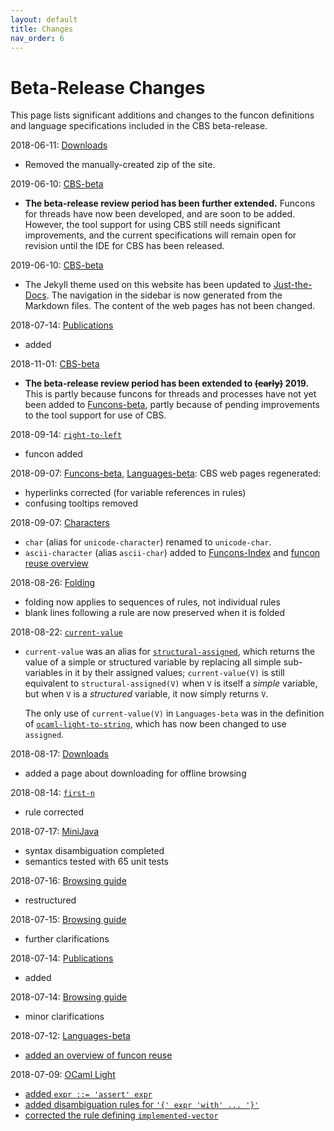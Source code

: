 ```yaml
---
layout: default
title: Changes
nav_order: 6
---
```


Beta-Release Changes
====================

This page lists significant additions and changes to the funcon definitions and
language specifications included in the CBS beta-release.

2018-06-11: [Downloads](Downloads.md)
* Removed the manually-created zip of the site.

2019-06-10: [CBS-beta](index.md)
* **The beta-release review period has been further extended.**
  Funcons for threads have now been developed, and are soon to be added.
  However, the tool support for using CBS still needs significant improvements,
  and the current specifications will remain open for revision until the IDE for
  CBS has been released.

2019-06-10: [CBS-beta](index.md)
* The Jekyll theme used on this website has been updated to
  [Just-the-Docs](https://pmarsceill.github.io/just-the-docs/).
  The navigation in the sidebar is now generated from the Markdown files.
  The content of the web pages has not been changed.

2018-07-14: [Publications](Publications.md)
  * added

2018-11-01: [CBS-beta](index.md)
* **The beta-release review period has been extended to ~~(early)~~ 2019.**
  This is partly because funcons for threads and processes have not yet been
  added to [Funcons-beta](Funcons-beta/index.md), partly because of pending
  improvements to the tool support for use of CBS.

2018-09-14: [`right-to-left`](Funcons-beta/Computations/Normal/Flowing/index.html#Name_right-to-left)
* funcon added

2018-09-07: [Funcons-beta](Funcons-beta/index.md), [Languages-beta](Languages-beta/index.md):
CBS web pages regenerated:
* hyperlinks corrected (for variable references in rules)
* confusing tooltips removed

2018-09-07: [Characters](Funcons-beta/Values/Primitive/Characters/index.html)
* `char` (alias for `unicode-character`) renamed to `unicode-char`.
* `ascii-character` (alias `ascii-char`) added to
  [Funcons-Index](Funcons-beta/Funcons-Index/index.html) and
  [funcon reuse overview](Languages-beta/Reuse.md)

2018-08-26: [Folding](Guide/Browsing.html#folding)
* folding now applies to sequences of rules, not individual rules
* blank lines following a rule are now preserved when it is folded

2018-08-22: [`current-value`](Funcons-beta/Computations/Normal/Storing/index.html#Name_current-value)
* `current-value` was an alias for
  [`structural-assigned`](Funcons-beta/Computations/Normal/Storing/index.html#Name_structural-assigned),
  which returns the value of a simple or structured variable by replacing all
  simple sub-variables in it by their assigned values; `current-value(V)` is
  still equivalent to `structural-assigned(V)` when `V` is itself a _simple_
  variable, but when `V` is a _structured_ variable, it now simply returns `V`.

  The only use of `current-value(V)` in `Languages-beta` was in the definition of
  [`ocaml-light-to-string`](Languages-beta/OCaml-Light/OC-L-cbs/OC-L/OC-L-12-Core-Library/index.html#Name_ocaml-light-to-string),
  which has now been changed to use `assigned`.

2018-08-17: [Downloads](Downloads.md)
* added a page about downloading for offline browsing

2018-08-14: [`first-n`](Funcons-beta/Values/Composite/Sequences/index.html#Name_first-n)
* rule corrected

2018-07-17: [MiniJava](Languages-beta/MiniJava/index.md)
* syntax disambiguation completed
* semantics tested with 65 unit tests

2018-07-16: [Browsing guide](Guide/Browsing.md)
* restructured

2018-07-15: [Browsing guide](Guide/Browsing.md)
* further clarifications

2018-07-14: [Publications](Publications.md)
* added

2018-07-14: [Browsing guide](Guide/Browsing.md)
* minor clarifications

2018-07-12: [Languages-beta](Languages-beta/index.md)
* [added an overview of funcon reuse](Languages-beta/Reuse.md)

2018-07-09: [OCaml Light](Languages-beta/OCaml-Light/index.md)
* [added `expr ::= 'assert' expr`](Languages-beta/OCaml-Light/OC-L-cbs/OC-L/OC-L-07-Expressions/index.html)
* [added disambiguation rules for `'{' expr 'with' ... '}'`](Languages-beta/OCaml-Light/OC-L-cbs/OC-L/OC-L-A-Disambiguation/index.html)
* [corrected the rule defining `implemented-vector`](Languages-beta/OCaml-Light/OC-L-cbs/OC-L/OC-L-02-Values/index.html)

